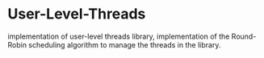 # User-Level-Threads
implementation of user-level threads library, implementation of the Round-Robin scheduling algorithm to manage the threads in the library.
